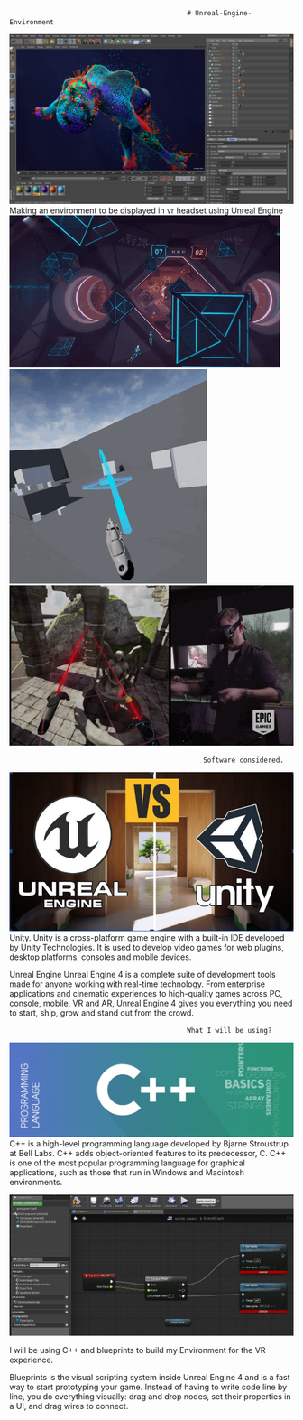                                                 # Unreal-Engine-Environment
![](VRimages/Unreal-Engine-plugin-to-Cinema-4D.jpg)
Making an environment to be displayed in vr headset using Unreal Engine
![](VRimages/giphy.gif)
![](VRimages/VRTemplate01.gif)
![](VRimages/source.gif)

                                                    Software considered.


![](VRimages/sfdsdfss.PNG)
Unity.
Unity is a cross-platform game engine with a built-in IDE developed by Unity Technologies. It is used to develop video games for web plugins, desktop platforms, consoles and mobile devices.

Unreal Engine
Unreal Engine 4 is a complete suite of development tools made for anyone working with real-time technology. From enterprise applications and cinematic experiences to high-quality games across PC, console, mobile, VR and AR, Unreal Engine 4 gives you everything you need to start, ship, grow and stand out from the crowd.

                                                What I will be using?
                                                
![](VRimages/titleShadow-1024x341.png)
C++ is a high-level programming language developed by Bjarne Stroustrup at Bell Labs. C++ adds object-oriented features to its predecessor, C. C++ is one of the most popular programming language for graphical applications, such as those that run in Windows and Macintosh environments.

![](VRimages/image_31202.jpg)
  
I will be using C++ and blueprints to build my Environment for the VR experience.
  
Blueprints is the visual scripting system inside Unreal Engine 4 and is a fast way to start prototyping your game. Instead of having to write code line by line, you do everything visually: drag and drop nodes, set their properties in a UI, and drag wires to connect.


